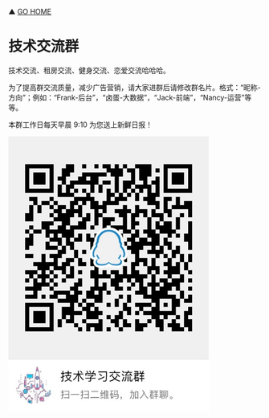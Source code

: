 ▲ [GO HOME](https://github.com/frank-lam/2019_campus_apply)

# 技术交流群

技术交流、租房交流、健身交流、恋爱交流哈哈哈。

为了提高群交流质量，减少广告营销，请大家进群后请修改群名片。格式：“昵称-方向”；例如：“Frank-后台”，“卤蛋-大数据”，“Jack-前端”，“Nancy-运营”等等。



本群工作日每天早晨 9:10 为您送上新鲜日报！

<div align="left"> <img src="assets/1541989798280.png" width="400px"/></div>